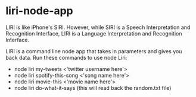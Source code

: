 # liri-node-app
LIRI is like iPhone's SIRI. However, while SIRI is a Speech Interpretation and Recognition Interface, LIRI is a Language Interpretation and Recognition Interface.

LIRI is a command line node app that takes in parameters and gives you back data.
Run these commands to use node Liri:

- node liri my-tweets <'twitter username here'>
- node liri spotify-this-song <'song name here'>
- node liri movie-this <'movie name here'>
- node liri do-what-it-says (this will read back the random.txt file)
